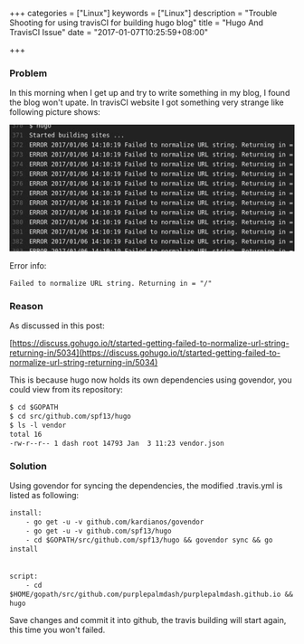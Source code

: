 +++
categories = ["Linux"]
keywords = ["Linux"]
description = "Trouble Shooting for using travisCI for building hugo blog"
title = "Hugo And TravisCI Issue"
date = "2017-01-07T10:25:59+08:00"

+++
### Problem
In this morning when I get up and try to write something in my blog, I found
the blog won't upate. In travisCI website I got something very strange like
following picture shows:    

![/images/2017_01_07_10_29_39_562x249.jpg](/images/2017_01_07_10_29_39_562x249.jpg)    

Error info:    

```
Failed to normalize URL string. Returning in = "/"
```
### Reason
As discussed in this post:    

[https://discuss.gohugo.io/t/started-getting-failed-to-normalize-url-string-returning-in/5034](https://discuss.gohugo.io/t/started-getting-failed-to-normalize-url-string-returning-in/5034)    

This is because hugo now holds its own dependencies using govendor, you could
view from its repository:    

```
$ cd $GOPATH
$ cd src/github.com/spf13/hugo 
$ ls -l vendor 
total 16
-rw-r--r-- 1 dash root 14793 Jan  3 11:23 vendor.json
```
### Solution
Using govendor for syncing the dependencies, the modified .travis.yml is
listed as following:    

```
install:
    - go get -u -v github.com/kardianos/govendor
    - go get -u -v github.com/spf13/hugo
    - cd $GOPATH/src/github.com/spf13/hugo && govendor sync && go install
  

script:
    - cd $HOME/gopath/src/github.com/purplepalmdash/purplepalmdash.github.io && hugo
```
Save changes and commit it into github, the travis building will start again,
this time you won't failed.    
